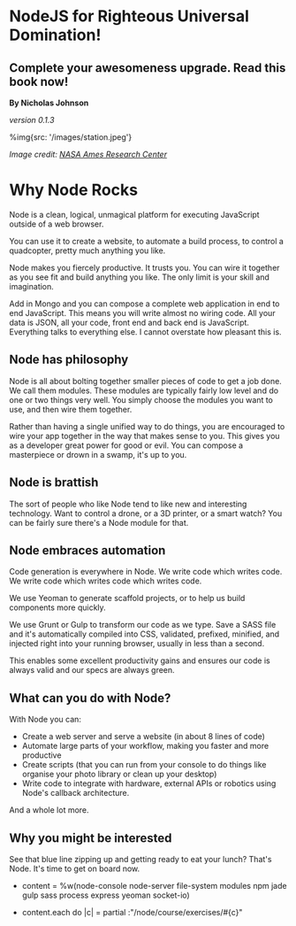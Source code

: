 # NodeJS for Righteous Universal Domination!

## Complete your awesomeness upgrade. Read this book now!

**By Nicholas Johnson**

_version 0.1.3_

%img{src: '/images/station.jpeg'}

_Image credit: [NASA Ames Research Center](http://settlement.arc.nasa.gov/70sArt/art.html)_

# Why Node Rocks

Node is a clean, logical, unmagical platform for executing JavaScript outside of a web browser.

You can use it to create a website, to automate a build process, to control a quadcopter, pretty much anything you like.

Node makes you fiercely productive. It trusts you. You can wire it together as you see fit and build anything you like. The only limit is your skill and imagination.

Add in Mongo and you can compose a complete web application in end to end JavaScript. This means you will write almost no wiring code. All your data is JSON, all your code, front end and back end is JavaScript. Everything talks to everything else. I cannot overstate how pleasant this is.

## Node has philosophy

Node is all about bolting together smaller pieces of code to get a job done. We call them modules. These modules are typically fairly low level and do one or two things very well. You simply choose the modules you want to use, and then wire them together.

Rather than having a single unified way to do things, you are encouraged to wire your app together in the way that makes sense to you. This gives you as a developer great power for good or evil. You can compose a masterpiece or drown in a swamp, it's up to you.

## Node is brattish

The sort of people who like Node tend to like new and interesting technology. Want to control a drone, or a 3D printer, or a smart watch? You can be fairly sure there's a Node module for that.

## Node embraces automation

Code generation is everywhere in Node. We write code which writes code. We write code which writes code which writes code.

We use Yeoman to generate scaffold projects, or to help us build components more quickly.

We use Grunt or Gulp to transform our code as we type. Save a SASS file and it's automatically compiled into CSS, validated, prefixed, minified, and injected right into your running browser, usually in less than a second.

This enables some excellent productivity gains and ensures our code is always valid and our specs are always green.

## What can you do with Node?

With Node you can:

- Create a web server and serve a website (in about 8 lines of code)
- Automate large parts of your workflow, making you faster and more productive
- Create scripts (that you can run from your console to do things like organise your photo library or clean up your desktop)
- Write code to integrate with hardware, external APIs or robotics using Node's callback architecture.

And a whole lot more.

## Why you might be interested

See that blue line zipping up and getting ready to eat your lunch? That's Node. It's time to get on board now.

<script type= "text/javascript" src= "//www.google.co.uk/trends/embed.js?hl=en-US&tz&q=/m/0bbxf89,+/m/026mhl,+/m/02bcj2,+/m/0505cl&cmpt=q&content=1&cid=TIMESERIES_GRAPH_0&export=5&w=500&h=330" ></script>

- content = %w(node-console node-server file-system modules npm jade gulp sass process express yeoman socket-io)

- content.each do |c|
  = partial :"/node/course/exercises/#{c}"
